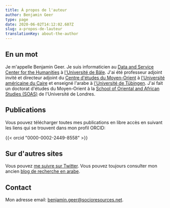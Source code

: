 ```yaml
---
title: À propos de l'auteur
author: Benjamin Geer
type: page
date: 2020-06-02T14:12:02.607Z
slug: a-propos-de-lauteur
translationKey: about-the-author
---
```


## En un mot

Je m'appelle Benjamin Geer. Je suis informaticien au [Data and
Service Center for the Humanities](https://dasch.swiss) à [l'Université de
Bâle](http://www.unibas.ch). J'ai été professeur adjoint invité et directeur
adjoint du [Centre d'études du
Moyen-Orient](http://www.aucegypt.edu/GAPP/mesc/Pages/default.aspx) à
[l'Université américaine du Caire](http://www.aucegypt.edu) et enseigné l'arabe
à [l'Université de Tübingen](http://www.uni-tuebingen.de). J'ai fait un doctorat
d'études du Moyen-Orient à la [School of Oriental and African Studies
(SOAS)](http://www.soas.ac.uk/) de l'Université de Londres.

## Publications

Vous pouvez télécharger toutes mes publications en libre accès en
suivant les liens qui se trouvent dans mon profil ORCID:

{{< orcid "0000-0002-2449-8558" >}}

## Sur d'autres sites

Vous pouvez [me suivre sur Twitter](http://twitter.com/benjamingeer). Vous
pouvez toujours consulter mon ancien [blog de recherche en
arabe](http://benjamingeer.blogspot.com).

## Contact

Mon adresse email:
[benjamin.geer@socioresources.net](mailto:benjamin.geer@socioresources.net).
